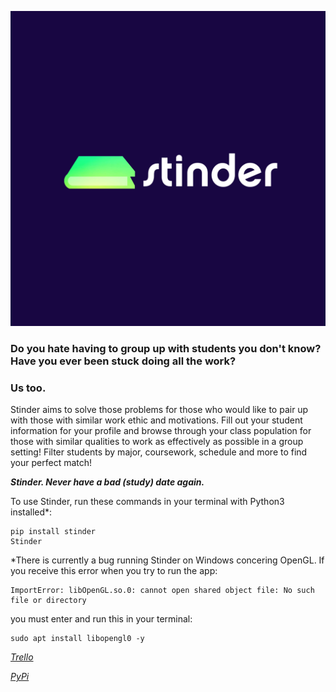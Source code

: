 ![](https://raw.githubusercontent.com/gibbons-eddie/Stinder/main/stinder/resources/images/IMG_4845.JPG)

<h3>Do you hate having to group up with students you don't know? Have you ever been stuck doing all the work?</h3>
<h3>Us too.</h3>

Stinder aims to solve those problems for those who would like to pair up with those with similar work ethic and motivations. Fill out your student information for your profile and browse through your class population for those with similar qualities to work as effectively as possible in a group setting! Filter students by major, coursework, schedule and more to find your perfect match!

***Stinder. Never have a bad (study) date again.***

To use Stinder, run these commands in your terminal with Python3 installed*: 

    pip install stinder
    Stinder

*There is currently a bug running Stinder on Windows concering OpenGL. If you receive this error when you try to run the app:

    ImportError: libOpenGL.so.0: cannot open shared object file: No such file or directory

you must enter and run this in your terminal:

    sudo apt install libopengl0 -y

[*Trello*](https://trello.com/b/WMZnG8PD/stinder)

[*PyPi*](https://pypi.org/project/stinder/)
